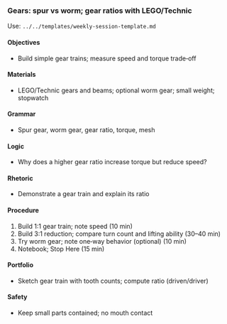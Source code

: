 ### Gears: spur vs worm; gear ratios with LEGO/Technic

Use: `../../templates/weekly-session-template.md`

#### Objectives
- Build simple gear trains; measure speed and torque trade‑off

#### Materials
- LEGO/Technic gears and beams; optional worm gear; small weight; stopwatch

#### Grammar
- Spur gear, worm gear, gear ratio, torque, mesh

#### Logic
- Why does a higher gear ratio increase torque but reduce speed?

#### Rhetoric
- Demonstrate a gear train and explain its ratio

#### Procedure
1) Build 1:1 gear train; note speed (10 min)
2) Build 3:1 reduction; compare turn count and lifting ability (30–40 min)
3) Try worm gear; note one‑way behavior (optional) (10 min)
4) Notebook; Stop Here (15 min)

#### Portfolio
- Sketch gear train with tooth counts; compute ratio (driven/driver)

#### Safety
- Keep small parts contained; no mouth contact
